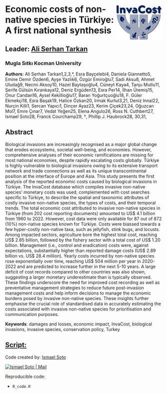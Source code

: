 <img align="right" src="Icons/InvaCostLogoIdea10.jpg" width="150" style="margin-top: 40px">

# Economic costs of non-native species in Türkiye: A first national synthesis
## Leader: <a href="https://www.mu.edu.tr/tr/personel/serhan">Ali Serhan Tarkan</a>
### Mugla Sıtkı Kocman University

<strong>Authors</strong>:
Ali Serhan Tarkan1,2,3,*, Esra Bayçelebi4, Daniela Giannetto5, Emine Demir Özden6, Ayşe Yazlık6, Özgür Emiroğlu7, Sadi Aksu8, Ahmet Uludağ9, Necmi Aksoy10, Hazel Baytaşoğlu4, Cüneyt Kaya4, Tanju Mutlu11, Şerife Gülsün Kırankaya12, Deniz Ergüden13, Esra Per14, İlhan Üremiş15, Onur Candan16, Aysel Kekillioğlu17, Baran Yoğurtçuoğlu18, F. Güler Ekmekçi18, Esra Başak19, Hatice Özkan20, Irmak Kurtul3,21, Deniz Innal22, Nurçin Killi1, Sercan Yapıcı1, Dinçer Ayaz23, Kerim Çiçek23,24, Oğuzcan Mol7, Emre Çınar7, Vedat Yeğen25, Elena Angulo26, Ross N. Cuthbert27, Ismael Soto28, Franck Courchamp29, †, Phillip J. Haubrock28, 30,31,
## Abstract
Biological invasions are increasingly recognised as a major global change that erodes ecosystems, societal well-being, and economies. However, comprehensive analyses of their economic ramifications are missing for most national economies, despite rapidly escalating costs globally. Türkiye is highly vulnerable to biological invasions owing to its extensive transport network and trade connections as well as its unique transcontinental position at the interface of Europe and Asia. This study presents the first analysis of the reported economic costs caused by biological invasions in Türkiye. The InvaCost database which compiles invasive non-native species’ monetary costs was used, complemented with cost searches specific to Türkiye, to describe the spatial and taxonomic attributes of costly invasive non-native species, the types of costs, and their temporal trends. The total economic cost attributed to invasive non-native species in Türkiye (from 202 cost reporting documents) amounted to US$ 4.1 billion from 1960 to 2022. However, cost data were only available for 87 out of 872 (10%) non-native species known for Türkiye. Costs were biassed towards a few hyper-costly non-native taxa, such as jellyfish, stink bugs, and locusts. Among impacted sectors, agriculture bore the highest total cost, reaching US$ 2.85 billion, followed by the fishery sector with a total cost of US$ 1.20 billion. Management (i.e., control and eradication) costs were, against expectations, substantially higher than reported damage costs (US$ 2.89 billion vs. US$ 28.4 million). Yearly costs incurred by non-native species rose exponentially over time, reaching US$ 504 million per year in 2020-2022 and are predicted to increase further in the next 5-10 years. A large deficit of cost records compared to other countries was also shown, suggesting a larger monetary underestimate than is typically observed. These findings underscore the need for improved cost recording as well as preventative management strategies to reduce future post-invasion management costs and help inform decisions to manage the economic burdens posed by invasive non-native species. These insights further emphasise the crucial role of standardised data in accurately estimating the costs associated with invasive non-native species for prioritisation and communication purposes.

**Keywords**: damages and losses, economic impact, InvaCost, biological invasions, invasive species, conservation policy, Turkey

## <a href="https://github.com/IsmaSA/Aquaculture/tree/master/Code">Script:</a>
Code created by: <a href="https://www.researchgate.net/profile/Ismael-Soto-4">Ismael Soto</a><br>  

[<img target="_blank" alt="Ismael Soto | Mail" width="90px" height="30" src="https://img.shields.io/badge/Gmail-D14836?style=for-the-badge&logo=gmail&logoColor=white" />][mail] 

[mail]: mailto:isma-sa@hotmail.com

Reproducible code:
- <code>R_code.R</code>


